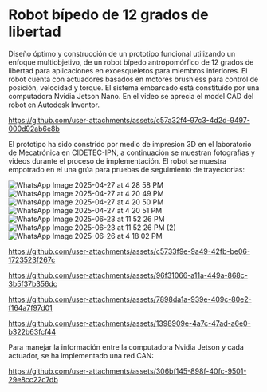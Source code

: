# Robot bípedo de 12 grados de libertad

Diseño óptimo y construcción de un prototipo funcional utilizando un enfoque multiobjetivo, de un robot bípedo antropomórfico de 12 grados de libertad para aplicaciones en exoesqueletos para miembros inferiores. El robot cuenta con actuadores basados en motores brushless para control de posición, velocidad y torque. El sistema embarcado está constituído por una computadora Nvidia Jetson Nano. En el video se aprecia el model CAD del robot en Autodesk Inventor.

https://github.com/user-attachments/assets/c57a32f4-97c3-4d2d-9497-000d92ab6e8b

El prototipo ha sido constrido por medio de impresion 3D en el laboratorio de Mecatrónica en CIDETEC-IPN, a continuación se muestran fotografías y videos durante el proceso de implementación. El robot se muestra empotrado en el una grúa para pruebas de seguimiento de trayectorias:

![WhatsApp Image 2025-04-27 at 4 28 58 PM](https://github.com/user-attachments/assets/525b6e02-1569-49f6-950b-804b4d7c5d65)
![WhatsApp Image 2025-04-27 at 4 20 49 PM](https://github.com/user-attachments/assets/1808f66a-85a9-49ab-b1ee-c6bc874b0746)
![WhatsApp Image 2025-04-27 at 4 20 50 PM](https://github.com/user-attachments/assets/3f891700-a149-4a0e-9117-598ba217e16d)
![WhatsApp Image 2025-04-27 at 4 20 51 PM](https://github.com/user-attachments/assets/067a8d36-c29e-49bc-92c6-becf359adeb5)
![WhatsApp Image 2025-06-23 at 11 52 26 PM](https://github.com/user-attachments/assets/b88fb122-48b4-44f1-80c0-0c009096e854)
![WhatsApp Image 2025-06-23 at 11 52 26 PM (2)](https://github.com/user-attachments/assets/5ed02d92-1697-4004-bfc4-6cbc70b1a113)
![WhatsApp Image 2025-06-26 at 4 18 02 PM](https://github.com/user-attachments/assets/aa36f802-e3be-4553-9d39-c3e740c6843b)



https://github.com/user-attachments/assets/c5733f9e-9a49-42fb-be06-1723523f267c

https://github.com/user-attachments/assets/96f31066-a11a-449a-868c-3b5f37b356dc

https://github.com/user-attachments/assets/7898da1a-939e-409c-80e2-f164a7f97d01

https://github.com/user-attachments/assets/1398909e-4a7c-47ad-a6e0-b322b63fcf44



Para manejar la información entre la computadora Nvidia Jetson y cada actuador, se ha implementado una red CAN:

https://github.com/user-attachments/assets/306bf145-898f-40fc-9501-29e8cc22c7db












